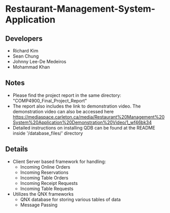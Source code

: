 # Restaurant-Management-System-Application

## Developers
- Richard Kim
- Sean Chung
- Johnny Lee-De Medeiros
- Mohammad Khan

## Notes
- Please find the project report in the same directory: "COMP4900_Final_Project_Report"
- The report also includes the link to demonstration video. The demonstration video can also be accessed here https://mediaspace.carleton.ca/media/Restaurant%20Management%20System%20Application%20Demonstration%20Video/1_wf46bk34
- Detailed instructions on installing QDB can be found at the README inside '/database_files/' directory

## Details
- Client Server based framework for handling:
	- Incoming Online Orders
	- Incoming Reservations
	- Incoming Table Orders
	- Incoming Receipt Requests
	- Incoming Table Requests
- Utilizes the QNX frameworks
	- QNX database for storing various tables of data
	- Message Passing
